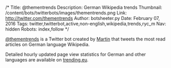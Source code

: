 /*
Title: @thementrends
Description: German Wikipedia trends
Thumbnail: /content/bots/twitterbots/images/thementrends.png
Link: http://twitter.com/thementrends
Author: botsheeter.py
Date: February 07, 2016
Tags: twitter,twitterbot,active,non-english,wikipedia,trends,ryc_m
Nav: hidden
Robots: index,follow
*/

[@thementrends](http://www.twitter.com/thementrends) is a Twitter bot created by [Martin](https://twitter.com/http://www.twitter.com/ryc_m) that tweets the most read articles on German language Wikipedia.

Detailed hourly updated page view statistics for German and other languages are available on [trending.eu](http://www.trending.eu). 

